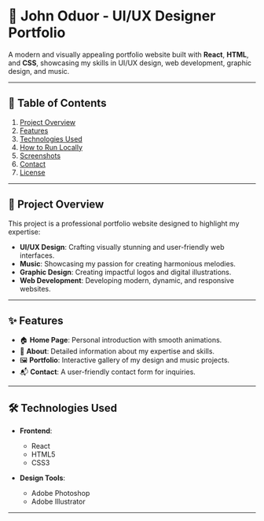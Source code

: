 # 🌟 **John Oduor - UI/UX Designer Portfolio**  
A modern and visually appealing portfolio website built with **React**, **HTML**, and **CSS**, showcasing my skills in UI/UX design, web development, graphic design, and music.

---

## 📖 **Table of Contents**  
1. [Project Overview](#project-overview)  
2. [Features](#features)  
3. [Technologies Used](#technologies-used)  
4. [How to Run Locally](#how-to-run-locally)  
5. [Screenshots](#screenshots)  
6. [Contact](#contact)  
7. [License](#license)  

---

## 📝 **Project Overview**  
This project is a professional portfolio website designed to highlight my expertise:  
- **UI/UX Design**: Crafting visually stunning and user-friendly web interfaces.  
- **Music**: Showcasing my passion for creating harmonious melodies.  
- **Graphic Design**: Creating impactful logos and digital illustrations.  
- **Web Development**: Developing modern, dynamic, and responsive websites.

---

## ✨ **Features**  
- 🏠 **Home Page**: Personal introduction with smooth animations.  
- 📖 **About**: Detailed information about my expertise and skills.  
- 🖼️ **Portfolio**: Interactive gallery of my design and music projects.  
- 📬 **Contact**: A user-friendly contact form for inquiries.  

---

## 🛠️ **Technologies Used**  
- **Frontend**:  
  - React  
  - HTML5  
  - CSS3  

- **Design Tools**:  
  - Adobe Photoshop  
  - Adobe Illustrator  

---

